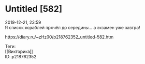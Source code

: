 Untitled [582]
===============

   
 2019-12-21, 23:59   
  Я список кораблей прочёл до середины... а экзамен уже завтра!   
    
 <https://diary.ru/~zHz00/p218762352_untitled-582.htm>   
   
 Теги:   
 [[Викторика]]   
 ID: p218762352